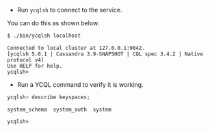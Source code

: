 
* Run `ycqlsh` to connect to the service.

You can do this as shown below.

```sh
$ ./bin/ycqlsh localhost
```

```
Connected to local cluster at 127.0.0.1:9042.
[ycqlsh 5.0.1 | Cassandra 3.9-SNAPSHOT | CQL spec 3.4.2 | Native protocol v4]
Use HELP for help.
ycqlsh>
```

* Run a YCQL command to verify it is working.

```sql
ycqlsh> describe keyspaces;
```

```
system_schema  system_auth  system

ycqlsh>
```
